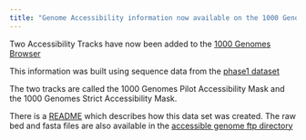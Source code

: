 ```yaml
---
title: "Genome Accessibility information now available on the 1000 Genomes Browser"
---
```

                    
Two Accessibility Tracks have now been added to the [1000 Genomes Browser ]({{site.browser_url}}/index.html)

This information was built using sequence data from the [phase1 dataset](ftp://ftp.1000genomes.ebi.ac.uk/vol1/ftp/phase1/analysis_results/)

The two tracks are called the 1000 Genomes Pilot Accessibility Mask and the 1000 Genomes Strict Accessibility Mask.

There is a [README](ftp://ftp.1000genomes.ebi.ac.uk/vol1/ftp/phase1/analysis_results/supporting/accessible_genome_masks/README_20120824_accessibility_mask_bed_files) which describes how this data set was created. The raw bed and fasta files are also available in the [accessible genome ftp directory](ftp://ftp.1000genomes.ebi.ac.uk/vol1/ftp/phase1/analysis_results/supporting/accessible_genome_masks/)
